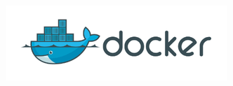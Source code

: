 ![Docker logo](https://github.com/docker/docker/blob/master/docs/static_files/docker-logo-compressed.png)
